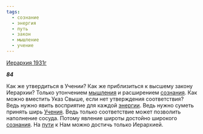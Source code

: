 ```yaml
---
tags:
  - сознание
  - энергия
  - путь
  - закон
  - мышление
  - учение
---
```

[Иерархия 1931г](https://127.0.0.1:4002/agni/1931)

___84___

Как же утвердиться в Учении? Как же приблизиться к высшему закону Иерархии? Только утончением [мышления](../../../tags/#мышление) и расширением [сознания](../../../tags/#сознание). Как можно вместить Указ Свыше, если нет утверждения соответствия? Ведь нужно явить восприятие для каждой [энергии](../../../tags/#энергия). Ведь нужно суметь принять ширь [Учения](../../../tags/#учение). Ведь только соответствие может позволить наполнение сосуда. Потому явление широты достойно широкого [сознания](../../../tags/#сознание). На [пути](../../../tags/#путь) к Нам можно достичь только Иерархией.   

